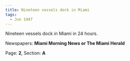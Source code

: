 ```yaml
---  
title: Nineteen vessels dock in Miami  
tags:  
  - Jun 1947  
---  
```

  
Nineteen vessels dock in Miami in 24 hours.  
  
Newspapers: **Miami Morning News or The Miami Herald**  
  
Page: **2**, Section: **A** 
